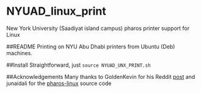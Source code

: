 # NYUAD_linux_print
New York University (Saadiyat island campus) pharos printer support for Linux

##README
Printing on NYU Abu Dhabi printers from Ubuntu (Deb) machines.

##Install
Straightforward, just ```source NYUAD_UNX_PRINT.sh```

##Acknowledgements
Many thanks to GoldenKevin for his Reddit [post](https://www.reddit.com/r/nyu/comments/2ncpp9/install_nyu_its_print_service_on_ubuntu_linux/) and junaidali for the [pharos-linux](https://github.com/junaidali/pharos-linux) source code

